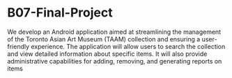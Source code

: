 # B07-Final-Project

We develop an Android application aimed at streamlining the management of the
Toronto Asian Art Museum (TAAM) collection and ensuring a user-friendly experience. The application
will allow users to search the collection and view detailed information about specific items. It will also
provide administrative capabilities for adding, removing, and generating reports on items
